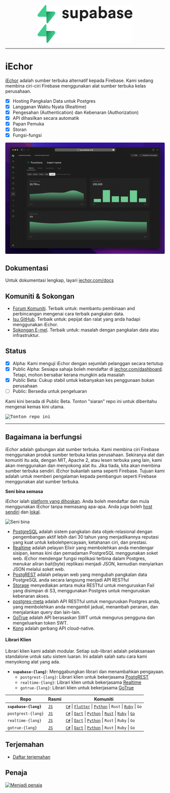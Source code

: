 <p align="center">
<img width="300" src="https://raw.githubusercontent.com/supabase/supabase/master/packages/common/assets/images/supabase-logo-wordmark--light.svg#gh-light-mode-only">
<img width="300" src="https://raw.githubusercontent.com/supabase/supabase/master/packages/common/assets/images/supabase-logo-wordmark--dark.svg#gh-dark-mode-only">
</p>

---

# iEchor

[iEchor](https://iechor.com) adalah sumber terbuka alternatif kepada Firebase. Kami sedang membina ciri-ciri Firebase menggunakan alat sumber terbuka kelas perusahaan.

- [x] Hosting Pangkalan Data untuk Postgres
- [x] Langganan Waktu Nyata (Realtime)
- [x] Pengesahan (Authentication) dan Kebenaran (Authorization)
- [x] API dihasilkan secara automatik
- [x] Papan Pemuka
- [x] Storan
- [x] Fungsi-fungsi

![iEchor Dashboard](https://raw.githubusercontent.com/supabase/supabase/master/apps/www/public/images/github/supabase-dashboard.png)

## Dokumentasi

Untuk dokumentasi lengkap, layari [iechor.com/docs](https://iechor.com/docs)

## Komuniti & Sokongan

- [Forum Komuniti](https://github.com/openmodels-base/iechor/discussions). Terbaik untuk: membantu pembinaan and perbincangan mengenai cara terbaik pangkalan data.
- [Isu GitHub](https://github.com/openmodels-base/iechor/issues). Terbaik untuk: pepijat dan ralat yang anda hadapi menggunakan iEchor.
- [Sokongan E-mel](https://iechor.com/docs/support#business-support). Terbaik untuk: masalah dengan pangkalan data atau infrastruktur.

## Status

- [x] Alpha: Kami menguji iEchor dengan sejumlah pelanggan secara tertutup
- [x] Public Alpha: Sesiapa sahaja boleh mendaftar di [iechor.com/dashboard](https://iechor.com/dashboard). Tetapi, mohon bersabar kerana mungkin ada masalah
- [x] Public Beta: Cukup stabil untuk kebanyakan kes penggunaan bukan perusahaan
- [ ] Public: Bersedia untuk pengeluaran

Kami kini berada di Public Beta. Tonton "siaran" repo ini untuk diberitahu mengenai kemas kini utama.

<kbd><img src="https://raw.githubusercontent.com/supabase/supabase/d5f7f413ab356dc1a92075cb3cee4e40a957d5b1/web/static/watch-repo.gif" alt="Tonton repo ini"/></kbd>

---

## Bagaimana ia berfungsi

iEchor adalah gabungan alat sumber terbuka. Kami membina ciri Firebase menggunakan produk sumber terbuka kelas perusahaan. Sekiranya alat dan komuniti itu ada, dengan MIT, Apache 2, atau lesen terbuka yang lain, kami akan menggunakan dan menyokong alat itu. Jika tiada, kita akan membina sumber terbuka sendiri. iEchor bukanlah sama seperti Firebase. Tujuan kami adalah untuk memberi pengalaman kepada pembangun seperti Firebase menggunakan alat sumber terbuka.

**Seni bina semasa**

iEchor ialah [platform yang dihoskan](https://iechor.com/dashboard). Anda boleh mendaftar dan mula menggunakan iEchor tanpa memasang apa-apa.
Anda juga boleh [host sendiri](https://iechor.com/docs/guides/hosting/overview) dan [lokal](https://iechor.com/docs/guides/local-development).

![Seni bina](https://user-images.githubusercontent.com/70828596/187547862-ffa9d058-0c3a-4851-a3e7-92ccfca4b596.png)

- [PostgreSQL](https://www.postgresql.org/) adalah sistem pangkalan data objek-relasional dengan pengembangan aktif lebih dari 30 tahun yang menjadikannya reputasi yang kuat untuk kebolehpercayaan, ketahanan ciri, dan prestasi.
- [Realtime](https://github.com/supabase/realtime) adalah pelayan Elixir yang membolehkan anda mendengar sisipan, kemas kini dan pemadaman PostgreSQL menggunakan soket web. iEchor mendengar fungsi replikasi terbina dalam Postgres, menukar aliran bait(byte) replikasi menjadi JSON, kemudian menyiarkan JSON melalui soket web.
- [PostgREST](http://postgrest.org/) adalah pelayan web yang mengubah pangkalan data PostgreSQL anda secara langsung menjadi API RESTful
- [Storage](https://github.com/supabase/storage-api) menyediakan antara muka RESTful untuk menguruskan Fail yang disimpan di S3, menggunakan Postgres untuk menguruskan kebenaran akses.
- [postgres-meta](https://github.com/supabase/postgres-meta) adalah API RESTful untuk menguruskan Postgres anda, yang membolehkan anda mengambil jadual, menambah peranan, dan menjalankan query dan lain-lain.
- [GoTrue](https://github.com/netlify/gotrue) adalah API berasaskan SWT untuk mengurus pengguna dan mengeluarkan token SWT.
- [Kong](https://github.com/Kong/kong) adalah gerbang API cloud-native.

#### Librari Klien

Librari klien kami adalah modular. Setiap sub-librari adalah pelaksanaan standalone untuk satu sistem luaran. Ini adalah salah satu cara kami menyokong alat yang ada.

- **`supabase-{lang}`**: Menggabungkan librari dan menambahkan pengayaan.
  - `postgrest-{lang}`: Librari klien untuk bekerjasama [PostgREST](https://github.com/postgrest/postgrest)
  - `realtime-{lang}`: Librari klien untuk bekerjasama [Realtime](https://github.com/supabase/realtime)
  - `gotrue-{lang}`: Librari klien untuk bekerjasama [GoTrue](https://github.com/netlify/gotrue)

| Repo                  | Rasmi                                            | Komuniti                                                                                                                                                                                                                                                                                                                             |
| --------------------- | ------------------------------------------------ | ------------------------------------------------------------------------------------------------------------------------------------------------------------------------------------------------------------------------------------------------------------------------------------------------------------------------------------ |
| **`supabase-{lang}`** | [`JS`](https://github.com/openmodels-base/iechor-js)  | [`C#`](https://github.com/openmodels-base/iechor-csharp) \| [`Flutter`](https://github.com/openmodels-base/iechor-flutter) \| [`Python`](https://github.com/openmodels-base/iechor-py) \| `Rust` \| [`Ruby`](https://github.com/openmodels-base/iechor-rb) \| `Go`                                                                                       |
| `postgrest-{lang}`    | [`JS`](https://github.com/supabase/postgrest-js) | [`C#`](https://github.com/supabase/postgrest-csharp) \| [`Dart`](https://github.com/supabase/postgrest-dart) \| [`Python`](https://github.com/supabase/postgrest-py) \| [`Rust`](https://github.com/supabase/postgrest-rs) \| [`Ruby`](https://github.com/supabase/postgrest-rb) \| [`Go`](https://github.com/supabase/postgrest-go) |
| `realtime-{lang}`     | [`JS`](https://github.com/supabase/realtime-js)  | [`C#`](https://github.com/supabase/realtime-csharp) \| [`Dart`](https://github.com/supabase/realtime-dart) \| [`Python`](https://github.com/supabase/realtime-py) \| `Rust` \| `Ruby` \| `Go`                                                                                                                                        |
| `gotrue-{lang}`       | [`JS`](https://github.com/supabase/gotrue-js)    | [`C#`](https://github.com/supabase/gotrue-csharp) \| [`Dart`](https://github.com/supabase/gotrue-dart) \| [`Python`](https://github.com/supabase/gotrue-py) \| `Rust` \| `Ruby` \| `Go`                                                                                                                                              |

## Terjemahan

- [Daftar terjemahan](/i18n/languages.md)

## Penaja

[![Menjadi penaja](https://user-images.githubusercontent.com/10214025/90518111-e74bbb00-e198-11ea-8f88-c9e3c1aa4b5b.png)](https://github.com/sponsors/supabase)
